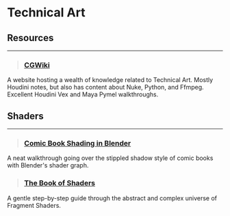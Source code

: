 # Technical Art

## Resources
___

> ### [CGWiki](https://tokeru.com/cgwiki/)
A website hosting a wealth of  knowledge related to Technical Art. Mostly Houdini notes, but also has content about Nuke, Python, and Ffmpeg. Excellent Houdini Vex and Maya Pymel walkthroughs.
<!-- -->


## Shaders
___

> ### [Comic Book Shading in Blender](https://www.youtube.com/watch?v=dRP1DqShceM)
A neat walkthrough going over the stippled shadow style of comic books with Blender's shader graph.
<!-- -->


> ### [The Book of Shaders](https://thebookofshaders.com/)
A gentle step-by-step guide through the abstract and complex universe of Fragment Shaders.
<!-- -->

